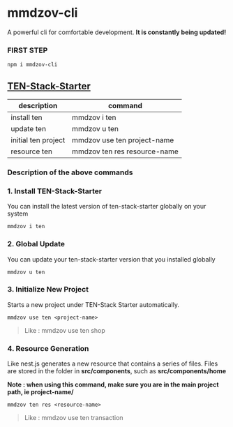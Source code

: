 # mmdzov-cli
A powerful cli for comfortable development. **It is constantly being updated!**

### FIRST STEP 
```npm
npm i mmdzov-cli
```

## [TEN-Stack-Starter](https://github.com/mytls/ten-stack-starter)

| description         	| command                      	|
|---------------------	|------------------------------	|
| install ten         	| mmdzov i ten                 	|
| update ten          	| mmdzov u ten                 	|
| initial ten project 	| mmdzov use ten project-name  	|
| resource ten        	| mmdzov ten res resource-name 	|


### Description of the above commands


### 1. Install TEN-Stack-Starter

You can install the latest version of ten-stack-starter globally on your system

```npm 
mmdzov i ten
```

### 2. Global Update

You can update your ten-stack-starter version that you installed globally

```npm 
mmdzov u ten
```

### 3. Initialize New Project

Starts a new project under TEN-Stack Starter automatically.

```npm 
mmdzov use ten <project-name>
```
> Like : mmdzov use ten shop

### 4. Resource Generation

Like nest.js generates a new resource that contains a series of files.
Files are stored in the folder in **src/components**, such as
**src/components/home**

 __Note : when using this command, make sure you are in the main project path, ie project-name/__

```npm 
mmdzov ten res <resource-name>
```

> Like : mmdzov use ten transaction
